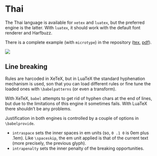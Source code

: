 # Thai

The Thai language is available for `xetex` and `luatex`, but the
preferred engine is the latter. With `luatex`, it should work with the
default font renderer and Harfbuzz.

There is a complete example (with `microtype`) in the repository
([tex](https://github.com/latex3/babel/blob/main/samples/lua-thai.tex), 
[pdf](https://github.com/latex3/babel/blob/main/samples/lua-thai.pdf)).


![](../media/lua-thai.png)

## Line breaking

Rules are harcoded in XeTeX, but in LuaTeX the standard hyphenation
mechanism is used, son that you can load different rules or fine tune the
loaded ones with `\babelpatterns` (or even a transform).

With XeTeX, `babel` attempts to get rid of hyphen chars at the end of
lines, but due to the limitations of this engine it sometimes fails.
With LuaTeX there shouldn’t be any problems.

Justification in both engines is controlled by a couple of options in
`\babelprovide`.

* `intraspace` sets the inner spaces in em units (so, `0 .1 0` is 0em
  plus .1em). Like `\spaceskip`, the em unit applied is that of the
  current text (more precisely, the previous glyph).
* `intrapenalty` sets the inner penalty of the breaking opportunities.
   



